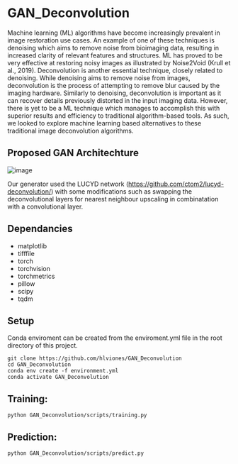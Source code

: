 # GAN_Deconvolution


Machine learning (ML) algorithms have become increasingly prevalent in image restoration use cases. An example of one of these techniques is denoising which aims to remove noise from bioimaging data, resulting in increased clarity of relevant features and structures. ML has proved to be very effective at restoring noisy images as illustrated by Noise2Void (Krull et al., 2019). Deconvolution is another essential technique, closely related to denoising. While denoising aims to remove noise from images, deconvolution is the process of attempting to remove blur caused by the imaging hardware. Similarly to denoising, deconvolution is important as it can recover details previously distorted in the input imaging data. However, there is yet to be a ML technique which manages to accomplish this with superior results and efficiency to traditional algorithm-based tools. As such, we looked to explore machine learning based alternatives to these traditional image deconvolution algorithms.

## Proposed GAN Architechture
![image](https://github.com/hlviones/GAN_Deconvolution/assets/83133751/510cd9c1-0327-4b7c-b8fd-9ee847fd8ce6) 

Our generator used the LUCYD network (https://github.com/ctom2/lucyd-deconvolution/) with some modifications such as swapping the deconvolutional layers for nearest neighbour upscaling in combinatation with a convolutional layer. 

## Dependancies
- matplotlib
- tifffile
- torch
- torchvision
- torchmetrics
- pillow
- scipy
- tqdm

## Setup

Conda enviroment can be created from the enviroment.yml file in the root directory of this project.

```
git clone https://github.com/hlviones/GAN_Deconvolution
cd GAN_Deconvolution
conda env create -f environment.yml
conda activate GAN_Deconvolution
```

## Training:

```
python GAN_Deconvolution/scripts/training.py
```


## Prediction:

```
python GAN_Deconvolution/scripts/predict.py
```
